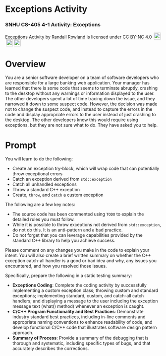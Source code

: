 # Exceptions Activity

### SNHU CS-405 4-1 Activity: Exceptions

[Exceptions Activity](https://github.com/rowland007/Exceptions-Activity) by [Randall Rowland](https://randyrowland.me) is licensed under [CC BY-NC 4.0](https://creativecommons.org/licenses/by-nc/4.0/?ref=chooser-v1) <img style="height:22px!important;margin-left:3px;vertical-align:text-bottom;" src="https://mirrors.creativecommons.org/presskit/icons/cc.svg?ref=chooser-v1"><img style="height:22px!important;margin-left:3px;vertical-align:text-bottom;" src="https://mirrors.creativecommons.org/presskit/icons/by.svg?ref=chooser-v1"><img style="height:22px!important;margin-left:3px;vertical-align:text-bottom;" src="https://mirrors.creativecommons.org/presskit/icons/nc.svg?ref=chooser-v1">

# Overview

You are a senior software developer on a team of software developers who are responsible for a large banking web application. Your manager has learned that there is some code that seems to terminate abruptly, crashing to the desktop without any warnings or information displayed to the user. The other developers spent a lot of time tracing down the issue, and they narrowed it down to some suspect code. However, the decision was made not to change the suspect code, and instead to capture the errors in the code and display appropriate errors to the user instead of just crashing to the desktop. The other developers know this would require using exceptions, but they are not sure what to do. They have asked you to help.

# Prompt

You will learn to do the following:

- Create an exception try-block, which will wrap code that can potentially throw exceptional errors
- Catch an exception derived from `std::exception`
- Catch all unhandled exceptions
- Throw a standard C++ exception
- Create, `throw`, and `catch` a custom exception

The following are a few key notes:

- The source code has been commented using `TODO` to explain the detailed rules you must follow.
- While it is possible to throw exceptions not derived from `std::exception`, do not do this. It is an anti-pattern and a bad practice.
- Do not forget that you can leverage capabilities provided by the standard C++ library to help you achieve success.

Please comment on any changes you make in the code to explain your intent. You will also create a brief written summary on whether the C++ exception catch-all handler is a good or bad idea and why, any issues you encountered, and how you resolved those issues.

Specifically, prepare the following in a static testing summary:

- **Exceptions Coding**: Complete the coding activity by successfully implementing a custom exception class; throwing custom and standard exceptions; implementing standard, custom, and catch-all catch handlers; and displaying a message to the user including the exception message text (what() method) whenever an exception is caught.
- **C/C++ Program Functionality and Best Practices**: Demonstrate industry standard best practices, including in-line comments and appropriate naming conventions to enhance readability of code, and develop functional C/C++ code that illustrates software design pattern approach.
- **Summary of Process**: Provide a summary of the debugging that is thorough and systematic, including specific types of bugs, and that accurately describes the corrections.